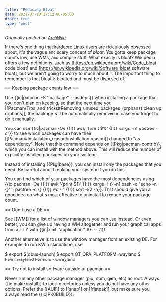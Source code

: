 ```yaml
---
title: "Reducing Bloat"
date: 2021-07-18T17:12:00-05:00
draft: true
type: "post"
---
```



*Originally posted on [ArchWiki](https://wiki.archlinux.org/title/User:Ta180m/Reducing_bloat)*


If there's one thing that hardcore Linux users are ridiculously obsessed about, it's the vague and scary concept of *bloat*. You gotta keep package counts low, use WMs, and compile stuff. What exactly is bloat? Wikipedia offers a few definitions, such as [https://en.wikipedia.org/wiki/Code_bloat code bloat] and [https://en.wikipedia.org/wiki/Software_bloat software bloat], but we aren't going to worry to much about it. The important thing to remember is that bloat is bloated and must be disposed of.

== Keeping package counts low ==

Use {{ic|pacman -S ''package'' --asdeps}} when installing a package that you don't plan on keeping, so that the next time you [[Pacman/Tips_and_tricks#Removing_unused_packages_(orphans)|clean up orphans]], the package will be automatically removed in case you forget to do it manually.

You can use {{ic|pacman -Qe {{!}} awk '{print $1}' {{!}} xargs -n1 pactree -cr}} to see which packages can have their [[Pacman#Installation_reason/installation reason]] changed to "as dependency". Note that this command depends on {{Pkg|pacman-contrib}}, which you can install with the method above. This will reduce the number of explicitly installed packages on your system.

Instead of installing {{Pkg|base}}, you can install only the packages that you need. Be careful about breaking your system if you do this.

You can find which of your packages have the most dependencies using {{ic|pacman -Qe {{!}} awk '{print $1}' {{!}} xargs -I {} -n1 bash -c "echo -n {}' '; pactree -c {} {{!}} wc -l" {{!}} sort -k2 -n}}. That should give you a good idea on what's most effective to uninstall to reduce your package count.

== Don't use a DE ==

See [[WM]] for a list of window managers you can use instead. Or even better, you can give up having a WM altogether and run your graphical apps from a TTY with {{ic|xinit ''application'' $* -- :1}}.

Another alternative is to use the window manager from an existing DE. For example, to run KWin standalone, use

 $ export $(dbus-launch)
 $ export QT_QPA_PLATFORM=wayland
 $ kwin_wayland konsole --xwayland

== Try not to install software outside of pacman ==

Never run any other package manager (pip, npm, gem, etc) as root. Always {{ic|make install}} to local directories unless you do not have any other options. Prefer the [[AUR]] to [[snap]] or [[flatpak]], but make sure you always read the {{ic|PKGBUILD}}.

